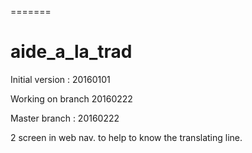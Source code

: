 =======
# aide_a_la_trad

Initial version : 20160101

Working on branch 20160222

Master branch : 20160222

2 screen in web nav. to help to know the translating line.
